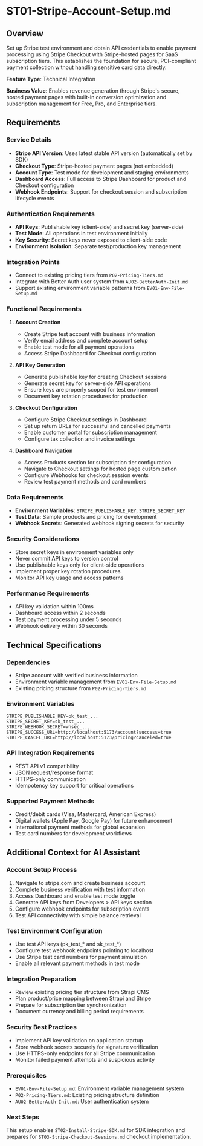 # ST01-Stripe-Account-Setup.md

## Overview
Set up Stripe test environment and obtain API credentials to enable payment processing using Stripe Checkout with Stripe-hosted pages for SaaS subscription tiers. This establishes the foundation for secure, PCI-compliant payment collection without handling sensitive card data directly.

**Feature Type**: Technical Integration

**Business Value**: Enables revenue generation through Stripe's secure, hosted payment pages with built-in conversion optimization and subscription management for Free, Pro, and Enterprise tiers.

## Requirements

### Service Details
- **Stripe API Version**: Uses latest stable API version (automatically set by SDK)
- **Checkout Type**: Stripe-hosted payment pages (not embedded)
- **Account Type**: Test mode for development and staging environments
- **Dashboard Access**: Full access to Stripe Dashboard for product and Checkout configuration
- **Webhook Endpoints**: Support for checkout.session and subscription lifecycle events

### Authentication Requirements
- **API Keys**: Publishable key (client-side) and secret key (server-side)
- **Test Mode**: All operations in test environment initially
- **Key Security**: Secret keys never exposed to client-side code
- **Environment Isolation**: Separate test/production key management

### Integration Points
- Connect to existing pricing tiers from `P02-Pricing-Tiers.md`
- Integrate with Better Auth user system from `AU02-BetterAuth-Init.md`
- Support existing environment variable patterns from `EV01-Env-File-Setup.md`

### Functional Requirements
1. **Account Creation**
   - Create Stripe test account with business information
   - Verify email address and complete account setup
   - Enable test mode for all payment operations
   - Access Stripe Dashboard for Checkout configuration

2. **API Key Generation**
   - Generate publishable key for creating Checkout sessions
   - Generate secret key for server-side API operations
   - Ensure keys are properly scoped for test environment
   - Document key rotation procedures for production

3. **Checkout Configuration**
   - Configure Stripe Checkout settings in Dashboard
   - Set up return URLs for successful and cancelled payments
   - Enable customer portal for subscription management
   - Configure tax collection and invoice settings

4. **Dashboard Navigation**
   - Access Products section for subscription tier configuration
   - Navigate to Checkout settings for hosted page customization
   - Configure Webhooks for checkout.session events
   - Review test payment methods and card numbers

### Data Requirements
- **Environment Variables**: `STRIPE_PUBLISHABLE_KEY`, `STRIPE_SECRET_KEY`
- **Test Data**: Sample products and pricing for development
- **Webhook Secrets**: Generated webhook signing secrets for security

### Security Considerations
- Store secret keys in environment variables only
- Never commit API keys to version control
- Use publishable keys only for client-side operations
- Implement proper key rotation procedures
- Monitor API key usage and access patterns

### Performance Requirements
- API key validation within 100ms
- Dashboard access within 2 seconds
- Test payment processing under 5 seconds
- Webhook delivery within 30 seconds

## Technical Specifications

### Dependencies
- Stripe account with verified business information
- Environment variable management from `EV01-Env-File-Setup.md`
- Existing pricing structure from `P02-Pricing-Tiers.md`

### Environment Variables
```
STRIPE_PUBLISHABLE_KEY=pk_test_...
STRIPE_SECRET_KEY=sk_test_...
STRIPE_WEBHOOK_SECRET=whsec_...
STRIPE_SUCCESS_URL=http://localhost:5173/account?success=true
STRIPE_CANCEL_URL=http://localhost:5173/pricing?canceled=true
```

### API Integration Requirements
- REST API v1 compatibility
- JSON request/response format
- HTTPS-only communication
- Idempotency key support for critical operations

### Supported Payment Methods
- Credit/debit cards (Visa, Mastercard, American Express)
- Digital wallets (Apple Pay, Google Pay) for future enhancement
- International payment methods for global expansion
- Test card numbers for development workflows

## Additional Context for AI Assistant

### Account Setup Process
1. Navigate to stripe.com and create business account
2. Complete business verification with test information
3. Access Dashboard and enable test mode toggle
4. Generate API keys from Developers > API keys section
5. Configure webhook endpoints for subscription events
6. Test API connectivity with simple balance retrieval

### Test Environment Configuration
- Use test API keys (pk_test_* and sk_test_*)
- Configure test webhook endpoints pointing to localhost
- Use Stripe test card numbers for payment simulation
- Enable all relevant payment methods in test mode

### Integration Preparation
- Review existing pricing tier structure from Strapi CMS
- Plan product/price mapping between Strapi and Stripe
- Prepare for subscription tier synchronization
- Document currency and billing period requirements

### Security Best Practices
- Implement API key validation on application startup
- Store webhook secrets securely for signature verification
- Use HTTPS-only endpoints for all Stripe communication
- Monitor failed payment attempts and suspicious activity

### Prerequisites
- `EV01-Env-File-Setup.md`: Environment variable management system
- `P02-Pricing-Tiers.md`: Existing pricing structure definition
- `AU02-BetterAuth-Init.md`: User authentication system

### Next Steps
This setup enables `ST02-Install-Stripe-SDK.md` for SDK integration and prepares for `ST03-Stripe-Checkout-Sessions.md` checkout implementation.